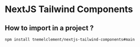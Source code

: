 # NextJS Tailwind Components

## How to import in a project ?

```bash
npm install tnemelclement/nextjs-tailwind-components#main
```


